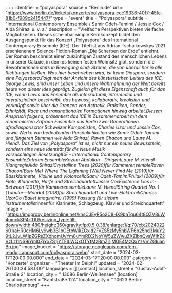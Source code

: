 +++
identifier = "polyaspora"
source = "Berlin.de"
url = "https://www.berlin.de/tickets/konzerte/polyaspora-ccc19336-40f7-45fc-81b0-f989c2415447/"
type = "event"
title = "Polyaspora"
subtitle = "International Contemporary Ensemble / Samir Odeh-Tamimi / Jessie Cox / Aida Shirazi u. v. a."
description = "Vielfache Perspektiven bieten vielfache Möglichkeiten. Dieses scheinbar simple Kernkonzept bildet den Ausgangspunkt für das Konzert „Polyaspora“ des International Contemporary Ensemble (ICE). Der Titel ist aus Adrian Tschaikowskys 2021 erschienenem Science-Fiction-Roman „Die Scherben der Erde“ entlehnt. Der Roman beschreibt einen zukünftigen Zustand des menschlichen Lebens in unserer Galaxie, in dem es keinen festen Wohnsitz gibt, sondern die Bewohner*innen stets in Bewegung sind; Ströme, die von überall her in alle Richtungen fließen. Was hier beschrieben wird, ist keine Diaspora, sondern eine Polyaspora.Folgt man der Ansicht des künstlerischen Leiters des ICE, George Lewis, sind unser Leben und unsere Wahrnehmung der Welt bereits heute von dieser Idee geprägt. Zugleich gilt diese Eigenschaft auch für das ICE, wenn Lewis das Ensemble als interkulturell, intermedial und interdisziplinär beschreibt, das bewusst, kollaborativ, kreolisiert und verknüpft sowie über die Grenzen von Ästhetik, Praktiken, Gender, Ethnizität, Race und transnationalen Formationen hinweg arbeitet.Diesem Anspruch folgend, präsentiert das ICE in Zusammenarbeit mit dem renommierten Zafraan Ensemble aus Berlin zwei Generationen afrodiasporischer Schweizer Komponisten, Charles Uzor und Jessie Cox, sowie Werke von bedeutenden Persönlichkeiten wie Samir Odeh-Tamimi und jüngeren Stimmen wie Aida Shirazi, Raven Chacon und Laure M. Hiendl. Das Ziel von „Polyaspora“ ist es, nicht nur ein neues Bewusstsein, sondern eine neue Identität für die Neue Musik vorzuschlagen.BesetzungICE - International Contemporary EnsembleZafraan EnsembleKazem Abdullah – DirigentLaure M. Hiendl – KlangregieAida ShiraziCrystalline Trees (2020)für KammerensembleRaven Chacon(Bury Me) Where The Lightning [Will] Never Find Me (2019)für Bassklarinette, Violine und VioloncelloSamir Odeh-TamimiPhilaki (2009)für Flöte, Klarinette, Harfe und StreichquartettJessie CoxExistence Lies In-Between (2017)für KammerensembleLaure M. HiendlString Quartet No. 1 (Tubular—Mondo) (2018)für Streichquartett und Live-ElektronikCharles UzorGo (Ballet imaginaire) (1999) Fassung für sieben Instrumentalist*innenfür Klarinette, Schlagzeug, Klavier und Streichquartett"
image = "https://imgproxy.berlinonline.net/knsCJEyR5o2C8HX9baTqu64t8QZV8uW4umckSP4rfDU/resizing_type:fill-down/width:480/height:360/gravity:fp:0.5:0.38/enlarge:1/q:70/cb:2024022601/aHR0cHM6Ly9wb3B1bGEtbWlkZGxld2FyZS5zMy5hbWF6b25hd3MuY29tL2JvLW1pZGRsZXdhcmUvYm8uYmRlX2NoYW5uZWwuZXZlbnQvaW1hZ2VzLzI1NS9iYmI0ZjYxZS1jYTFlLWQxOTYtMzRmZi1jMGE4MzQxYzVmZGIuanBn.jpg"
image_bucket = "https://storage.googleapis.com/fem-readup.appspot.com/polyaspora.webp"
start_date = "2024-03-17T20:00:00.000"
end_date = "2024-03-17T20:00:00.000"
category = "Konzerte"
organizer = "Theater im Delphi"
updated = "2024-02-26T00:34:58.000"
languages = []
[contact]
location_street = "Gustav-Adolf-Straße 2"
location_city = " 13086 Berlin-Weißensee"
[location]
location_street = "Kantstraße 12A"
location_city = " 10623 Berlin-Charlottenburg"
+++